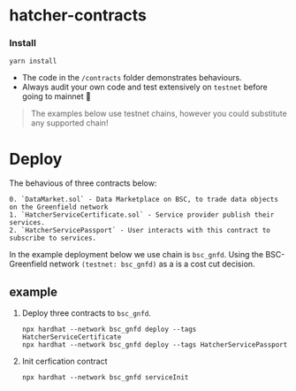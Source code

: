 # hatcher-contracts


 ### Install

```shell
yarn install
```

* The code in the `/contracts` folder demonstrates behaviours.
* Always audit your own code and test extensively on `testnet` before going to mainnet 🙏

> The examples below use testnet chains, however you could substitute any  supported chain! 


# Deploy

The behavious of three contracts below:

    0. `DataMarket.sol` - Data Marketplace on BSC, to trade data objects on the Greenfield network
    1. `HatcherServiceCertificate.sol` - Service provider publish their services.    
    2. `HatcherServicePassport` - User interacts with this contract to subscribe to services.

In the example deployment below we use chain is ```bsc_gnfd```.
Using the BSC-Greenfield network ```(testnet: bsc_gnfd)``` as a is a cost cut decision.


## example

1. Deploy three contracts to ```bsc_gnfd```.

    ```angular2html
    npx hardhat --network bsc_gnfd deploy --tags HatcherServiceCertificate
    npx hardhat --network bsc_gnfd deploy --tags HatcherServicePassport
    ```
2. Init cerfication contract
    ```angular2html
    npx hardhat --network bsc_gnfd serviceInit
    ```